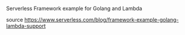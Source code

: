 Serverless Framework example for Golang and Lambda

source
https://www.serverless.com/blog/framework-example-golang-lambda-support

